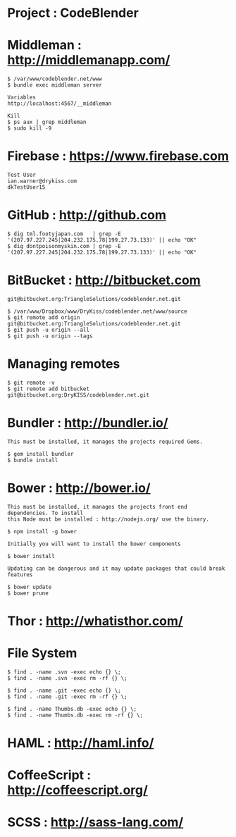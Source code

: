 # Project : CodeBlender

# Middleman : http://middlemanapp.com/

    $ /var/www/codeblender.net/www
    $ bundle exec middleman server

    Variables
    http://localhost:4567/__middleman

    Kill
    $ ps aux | grep middleman
    $ sudo kill -9

# Firebase : https://www.firebase.com

    Test User
    ian.warner@drykiss.com
    dkTestUser15

# GitHub : http://github.com

    $ dig tml.footyjapan.com   | grep -E '(207.97.227.245|204.232.175.78|199.27.73.133)' || echo "OK"
    $ dig dontpoisonmyskin.com | grep -E '(207.97.227.245|204.232.175.78|199.27.73.133)' || echo "OK"

# BitBucket : http://bitbucket.com

    git@bitbucket.org:TriangleSolutions/codeblender.net.git

    $ /var/www/Dropbox/www/DryKiss/codeblender.net/www/source
    $ git remote add origin git@bitbucket.org:TriangleSolutions/codeblender.net.git
    $ git push -u origin --all
    $ git push -u origin --tags

# Managing remotes

    $ git remote -v
    $ git remote add bitbucket git@bitbucket.org:DryKISS/codeblender.net.git

# Bundler : http://bundler.io/

    This must be installed, it manages the projects required Gems.

    $ gem install bundler
    $ bundle install

# Bower : http://bower.io/

    This must be installed, it manages the projects front end dependencies. To install
    this Node must be installed : http://nodejs.org/ use the binary.

    $ npm install -g bower

    Initially you will want to install the bower components

    $ bower install

    Updating can be dangerous and it may update packages that could break features

    $ bower update
    $ bower prune

# Thor : http://whatisthor.com/

# File System

    $ find . -name .svn -exec echo {} \;
    $ find . -name .svn -exec rm -rf {} \;

    $ find . -name .git -exec echo {} \;
    $ find . -name .git -exec rm -rf {} \;

    $ find . -name Thumbs.db -exec echo {} \;
    $ find . -name Thumbs.db -exec rm -rf {} \;

# HAML : http://haml.info/

# CoffeeScript : http://coffeescript.org/

# SCSS : http://sass-lang.com/

